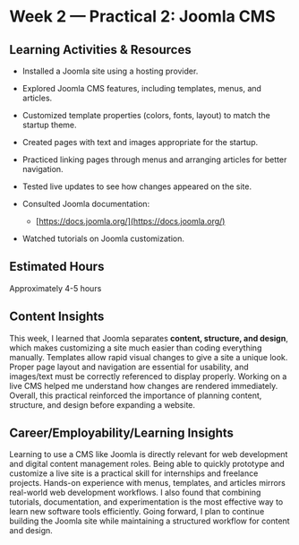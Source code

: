 # Week 2 — Practical 2: Joomla CMS

## Learning Activities & Resources

* Installed a Joomla site using a hosting provider.
* Explored Joomla CMS features, including templates, menus, and articles.
* Customized template properties (colors, fonts, layout) to match the startup theme.
* Created pages with text and images appropriate for the startup.
* Practiced linking pages through menus and arranging articles for better navigation.
* Tested live updates to see how changes appeared on the site.
* Consulted Joomla documentation:

  * [https://docs.joomla.org/](https://docs.joomla.org/)
* Watched tutorials on Joomla customization.

## Estimated Hours

Approximately 4-5 hours

## Content Insights

This week, I learned that Joomla separates **content, structure, and design**, which makes customizing a site much easier than coding everything manually. Templates allow rapid visual changes to give a site a unique look. Proper page layout and navigation are essential for usability, and images/text must be correctly referenced to display properly. Working on a live CMS helped me understand how changes are rendered immediately. Overall, this practical reinforced the importance of planning content, structure, and design before expanding a website.

## Career/Employability/Learning Insights

Learning to use a CMS like Joomla is directly relevant for web development and digital content management roles. Being able to quickly prototype and customize a live site is a practical skill for internships and freelance projects. Hands-on experience with menus, templates, and articles mirrors real-world web development workflows. I also found that combining tutorials, documentation, and experimentation is the most effective way to learn new software tools efficiently. Going forward, I plan to continue building the Joomla site while maintaining a structured workflow for content and design.

